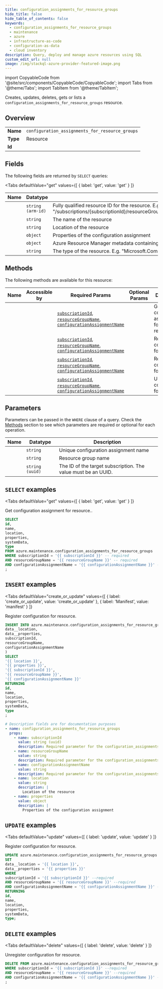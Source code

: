 ```yaml
--- 
title: configuration_assignments_for_resource_groups
hide_title: false
hide_table_of_contents: false
keywords:
  - configuration_assignments_for_resource_groups
  - maintenance
  - azure
  - infrastructure-as-code
  - configuration-as-data
  - cloud inventory
description: Query, deploy and manage azure resources using SQL
custom_edit_url: null
image: /img/stackql-azure-provider-featured-image.png
---
```


import CopyableCode from '@site/src/components/CopyableCode/CopyableCode';
import Tabs from '@theme/Tabs';
import TabItem from '@theme/TabItem';

Creates, updates, deletes, gets or lists a <code>configuration_assignments_for_resource_groups</code> resource.

## Overview
<table><tbody>
<tr><td><b>Name</b></td><td><code>configuration_assignments_for_resource_groups</code></td></tr>
<tr><td><b>Type</b></td><td>Resource</td></tr>
<tr><td><b>Id</b></td><td><CopyableCode code="azure.maintenance.configuration_assignments_for_resource_groups" /></td></tr>
</tbody></table>

## Fields

The following fields are returned by `SELECT` queries:

<Tabs
    defaultValue="get"
    values={[
        { label: 'get', value: 'get' }
    ]}
>
<TabItem value="get">

<table>
<thead>
    <tr>
    <th>Name</th>
    <th>Datatype</th>
    <th>Description</th>
    </tr>
</thead>
<tbody>
<tr>
    <td><CopyableCode code="id" /></td>
    <td><code>string (arm-id)</code></td>
    <td>Fully qualified resource ID for the resource. E.g. "/subscriptions/&#123;subscriptionId&#125;/resourceGroups/&#123;resourceGroupName&#125;/providers/&#123;resourceProviderNamespace&#125;/&#123;resourceType&#125;/&#123;resourceName&#125;"</td>
</tr>
<tr>
    <td><CopyableCode code="name" /></td>
    <td><code>string</code></td>
    <td>The name of the resource</td>
</tr>
<tr>
    <td><CopyableCode code="location" /></td>
    <td><code>string</code></td>
    <td>Location of the resource</td>
</tr>
<tr>
    <td><CopyableCode code="properties" /></td>
    <td><code>object</code></td>
    <td>Properties of the configuration assignment</td>
</tr>
<tr>
    <td><CopyableCode code="systemData" /></td>
    <td><code>object</code></td>
    <td>Azure Resource Manager metadata containing createdBy and modifiedBy information.</td>
</tr>
<tr>
    <td><CopyableCode code="type" /></td>
    <td><code>string</code></td>
    <td>The type of the resource. E.g. "Microsoft.Compute/virtualMachines" or "Microsoft.Storage/storageAccounts"</td>
</tr>
</tbody>
</table>
</TabItem>
</Tabs>

## Methods

The following methods are available for this resource:

<table>
<thead>
    <tr>
    <th>Name</th>
    <th>Accessible by</th>
    <th>Required Params</th>
    <th>Optional Params</th>
    <th>Description</th>
    </tr>
</thead>
<tbody>
<tr>
    <td><a href="#get"><CopyableCode code="get" /></a></td>
    <td><CopyableCode code="select" /></td>
    <td><a href="#parameter-subscriptionId"><code>subscriptionId</code></a>, <a href="#parameter-resourceGroupName"><code>resourceGroupName</code></a>, <a href="#parameter-configurationAssignmentName"><code>configurationAssignmentName</code></a></td>
    <td></td>
    <td>Get configuration assignment for resource..</td>
</tr>
<tr>
    <td><a href="#create_or_update"><CopyableCode code="create_or_update" /></a></td>
    <td><CopyableCode code="insert" /></td>
    <td><a href="#parameter-subscriptionId"><code>subscriptionId</code></a>, <a href="#parameter-resourceGroupName"><code>resourceGroupName</code></a>, <a href="#parameter-configurationAssignmentName"><code>configurationAssignmentName</code></a></td>
    <td></td>
    <td>Register configuration for resource.</td>
</tr>
<tr>
    <td><a href="#update"><CopyableCode code="update" /></a></td>
    <td><CopyableCode code="update" /></td>
    <td><a href="#parameter-subscriptionId"><code>subscriptionId</code></a>, <a href="#parameter-resourceGroupName"><code>resourceGroupName</code></a>, <a href="#parameter-configurationAssignmentName"><code>configurationAssignmentName</code></a></td>
    <td></td>
    <td>Register configuration for resource.</td>
</tr>
<tr>
    <td><a href="#delete"><CopyableCode code="delete" /></a></td>
    <td><CopyableCode code="delete" /></td>
    <td><a href="#parameter-subscriptionId"><code>subscriptionId</code></a>, <a href="#parameter-resourceGroupName"><code>resourceGroupName</code></a>, <a href="#parameter-configurationAssignmentName"><code>configurationAssignmentName</code></a></td>
    <td></td>
    <td>Unregister configuration for resource.</td>
</tr>
</tbody>
</table>

## Parameters

Parameters can be passed in the `WHERE` clause of a query. Check the [Methods](#methods) section to see which parameters are required or optional for each operation.

<table>
<thead>
    <tr>
    <th>Name</th>
    <th>Datatype</th>
    <th>Description</th>
    </tr>
</thead>
<tbody>
<tr id="parameter-configurationAssignmentName">
    <td><CopyableCode code="configurationAssignmentName" /></td>
    <td><code>string</code></td>
    <td>Unique configuration assignment name</td>
</tr>
<tr id="parameter-resourceGroupName">
    <td><CopyableCode code="resourceGroupName" /></td>
    <td><code>string</code></td>
    <td>Resource group name</td>
</tr>
<tr id="parameter-subscriptionId">
    <td><CopyableCode code="subscriptionId" /></td>
    <td><code>string (uuid)</code></td>
    <td>The ID of the target subscription. The value must be an UUID.</td>
</tr>
</tbody>
</table>

## `SELECT` examples

<Tabs
    defaultValue="get"
    values={[
        { label: 'get', value: 'get' }
    ]}
>
<TabItem value="get">

Get configuration assignment for resource..

```sql
SELECT
id,
name,
location,
properties,
systemData,
type
FROM azure.maintenance.configuration_assignments_for_resource_groups
WHERE subscriptionId = '{{ subscriptionId }}' -- required
AND resourceGroupName = '{{ resourceGroupName }}' -- required
AND configurationAssignmentName = '{{ configurationAssignmentName }}' -- required
;
```
</TabItem>
</Tabs>


## `INSERT` examples

<Tabs
    defaultValue="create_or_update"
    values={[
        { label: 'create_or_update', value: 'create_or_update' },
        { label: 'Manifest', value: 'manifest' }
    ]}
>
<TabItem value="create_or_update">

Register configuration for resource.

```sql
INSERT INTO azure.maintenance.configuration_assignments_for_resource_groups (
data__location,
data__properties,
subscriptionId,
resourceGroupName,
configurationAssignmentName
)
SELECT 
'{{ location }}',
'{{ properties }}',
'{{ subscriptionId }}',
'{{ resourceGroupName }}',
'{{ configurationAssignmentName }}'
RETURNING
id,
name,
location,
properties,
systemData,
type
;
```
</TabItem>
<TabItem value="manifest">

```yaml
# Description fields are for documentation purposes
- name: configuration_assignments_for_resource_groups
  props:
    - name: subscriptionId
      value: string (uuid)
      description: Required parameter for the configuration_assignments_for_resource_groups resource.
    - name: resourceGroupName
      value: string
      description: Required parameter for the configuration_assignments_for_resource_groups resource.
    - name: configurationAssignmentName
      value: string
      description: Required parameter for the configuration_assignments_for_resource_groups resource.
    - name: location
      value: string
      description: |
        Location of the resource
    - name: properties
      value: object
      description: |
        Properties of the configuration assignment
```
</TabItem>
</Tabs>


## `UPDATE` examples

<Tabs
    defaultValue="update"
    values={[
        { label: 'update', value: 'update' }
    ]}
>
<TabItem value="update">

Register configuration for resource.

```sql
UPDATE azure.maintenance.configuration_assignments_for_resource_groups
SET 
data__location = '{{ location }}',
data__properties = '{{ properties }}'
WHERE 
subscriptionId = '{{ subscriptionId }}' --required
AND resourceGroupName = '{{ resourceGroupName }}' --required
AND configurationAssignmentName = '{{ configurationAssignmentName }}' --required
RETURNING
id,
name,
location,
properties,
systemData,
type;
```
</TabItem>
</Tabs>


## `DELETE` examples

<Tabs
    defaultValue="delete"
    values={[
        { label: 'delete', value: 'delete' }
    ]}
>
<TabItem value="delete">

Unregister configuration for resource.

```sql
DELETE FROM azure.maintenance.configuration_assignments_for_resource_groups
WHERE subscriptionId = '{{ subscriptionId }}' --required
AND resourceGroupName = '{{ resourceGroupName }}' --required
AND configurationAssignmentName = '{{ configurationAssignmentName }}' --required
;
```
</TabItem>
</Tabs>
